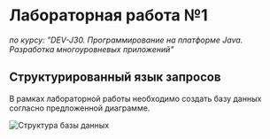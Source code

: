 # Лабораторная работа №1

*по курсу: "DEV-J30. Программирование на платформе Java. Разработка многоуровневых приложений"*

## Структурированный язык запросов

В рамках лабораторной работы необходимо создать базу данных согласно предложенной диаграмме.

![Структура базы данных](https://raw.githubusercontent.com/avalon-dev-j30/lab-1/master/images/database.png)